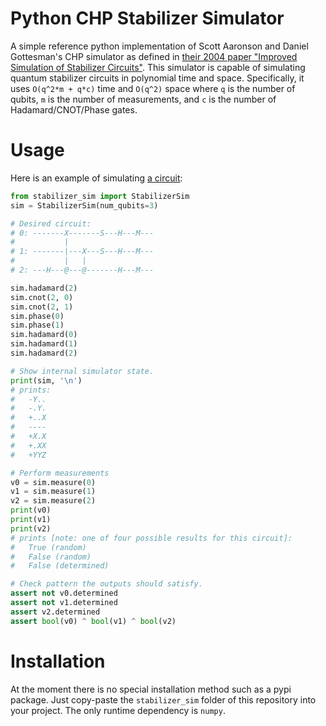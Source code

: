 # Python CHP Stabilizer Simulator

A simple reference python implementation of Scott Aaronson and Daniel Gottesman's CHP simulator
as defined in [their 2004 paper "Improved Simulation of Stabilizer Circuits"](https://arxiv.org/abs/quant-ph/0406196).
This simulator is capable of simulating quantum stabilizer circuits in polynomial time and space.
Specifically, it uses `O(q^2*m + q*c)` time and `O(q^2)` space where
`q` is the number of qubits,
`m` is the number of measurements,
and `c` is the number of Hadamard/CNOT/Phase gates.

# Usage

Here is an example of simulating [a circuit](https://algassert.com/quirk#circuit=%7B%22cols%22%3A%5B%5B1%2C1%2C%22H%22%5D%2C%5B%22X%22%2C1%2C%22%E2%80%A2%22%5D%2C%5B1%2C%22X%22%2C%22%E2%80%A2%22%5D%2C%5B%22Z%5E%C2%BD%22%2C%22Z%5E%C2%BD%22%5D%2C%5B%22H%22%2C%22H%22%2C%22H%22%5D%2C%5B%22Measure%22%2C%22Measure%22%2C%22Measure%22%5D%2C%5B%22Chance3%22%5D%5D%7D):

```python
from stabilizer_sim import StabilizerSim
sim = StabilizerSim(num_qubits=3)

# Desired circuit:
# 0: -------X-------S---H---M---
#           |
# 1: -------|---X---S---H---M---
#           |   |
# 2: ---H---@---@-------H---M---

sim.hadamard(2)
sim.cnot(2, 0)
sim.cnot(2, 1)
sim.phase(0)
sim.phase(1)
sim.hadamard(0)
sim.hadamard(1)
sim.hadamard(2)

# Show internal simulator state.
print(sim, '\n')
# prints:
#   -Y..
#   -.Y.
#   +..X
#   ----
#   +X.X
#   +.XX
#   +YYZ

# Perform measurements
v0 = sim.measure(0)
v1 = sim.measure(1)
v2 = sim.measure(2)
print(v0)
print(v1)
print(v2)
# prints [note: one of four possible results for this circuit]:
#   True (random)
#   False (random)
#   False (determined)

# Check pattern the outputs should satisfy.
assert not v0.determined
assert not v1.determined
assert v2.determined
assert bool(v0) ^ bool(v1) ^ bool(v2)
```

# Installation

At the moment there is no special installation method such as a pypi package.
Just copy-paste the `stabilizer_sim` folder of this repository into your project.
The only runtime dependency is `numpy`.
